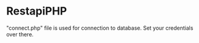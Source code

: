 # RestapiPHP
"connect.php" file is used for connection to database. Set your credentials over there.
